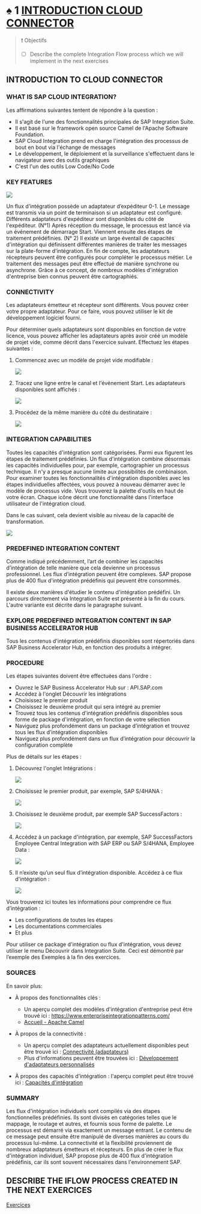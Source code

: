 # ♠ 1 [INTRODUCTION CLOUD CONNECTOR](https://learning.sap.com/learning-journeys/developing-with-sap-integration-suite/introducing-cloud-integration_b3692797-cbf6-44ac-9b05-20b77411fa96)

> :exclamation: Objectifs
>
> - [ ] Describe the complete Integration Flow process which we will implement in the next exercises

## INTRODUCTION TO CLOUD CONNECTOR

### WHAT IS SAP CLOUD INTEGRATION?

Les affirmations suivantes tentent de répondre à la question :

- Il s'agit de l'une des fonctionnalités principales de SAP Integration Suite.
- Il est basé sur le framework open source Camel de l'Apache Software Foundation.
- SAP Cloud Integration prend en charge l'intégration des processus de bout en bout via l'échange de messages
- Le développement, le déploiement et la surveillance s'effectuent dans le navigateur avec des outils graphiques
- C'est l'un des outils Low Code/No Code

### KEY FEATURES

![](./RESSOURCES/CLD900_20_U4L1_001_scr.png)

Un flux d’intégration possède un adaptateur d’expéditeur 0-1. Le message est transmis via un point de terminaison si un adaptateur est configuré. Différents adaptateurs d'expéditeur sont disponibles du côté de l'expéditeur. (N°1) Après réception du message, le processus est lancé via un événement de démarrage Start. Viennent ensuite des étapes de traitement prédéfinies. (N° 2) Il existe un large éventail de capacités d'intégration qui définissent différentes manières de traiter les messages sur la plate-forme d'intégration. En fin de compte, les adaptateurs récepteurs peuvent être configurés pour compléter le processus métier. Le traitement des messages peut être effectué de manière synchrone ou asynchrone. Grâce à ce concept, de nombreux modèles d'intégration d'entreprise bien connus peuvent être cartographiés.

### CONNECTIVITY

Les adaptateurs émetteur et récepteur sont différents. Vous pouvez créer votre propre adaptateur. Pour ce faire, vous pouvez utiliser le kit de développement logiciel fourni.

Pour déterminer quels adaptateurs sont disponibles en fonction de votre licence, vous pouvez afficher les adaptateurs après avoir créé un modèle de projet vide, comme décrit dans l'exercice suivant. Effectuez les étapes suivantes :

1. Commencez avec un modèle de projet vide modifiable :

   ![](./RESSOURCES/CLD900_20_U4L1_002_scr.png)

2. Tracez une ligne entre le canal et l'événement Start. Les adaptateurs disponibles sont affichés :

   ![](./RESSOURCES/CLD900_20_U4L1_003_scr.png)

3. Procédez de la même manière du côté du destinataire :

   ![](./RESSOURCES/CLD900_20_U4L1_004_scr.png)

### INTEGRATION CAPABILITIES

Toutes les capacités d'intégration sont catégorisées. Parmi eux figurent les étapes de traitement prédéfinies. Un flux d'intégration combine désormais les capacités individuelles pour, par exemple, cartographier un processus technique. Il n'y a presque aucune limite aux possibilités de combinaison. Pour examiner toutes les fonctionnalités d'intégration disponibles avec les étapes individuelles affectées, vous pouvez à nouveau démarrer avec le modèle de processus vide. Vous trouverez la palette d'outils en haut de votre écran. Chaque icône décrit une fonctionnalité dans l'interface utilisateur de l'intégration cloud.

Dans le cas suivant, cela devient visible au niveau de la capacité de transformation.

![](./RESSOURCES/CLD900_20_U4L1_005_scr.png)

### PREDEFINED INTEGRATION CONTENT

Comme indiqué précédemment, l’art de combiner les capacités d’intégration de telle manière que cela devienne un processus professionnel. Les flux d’intégration peuvent être complexes. SAP propose plus de 400 flux d'intégration prédéfinis qui peuvent être consommés.

Il existe deux manières d'étudier le contenu d'intégration prédéfini. Un parcours directement via Integration Suite est présenté à la fin du cours. L'autre variante est décrite dans le paragraphe suivant.

### EXPLORE PREDEFINED INTEGRATION CONTENT IN SAP BUSINESS ACCELERATOR HUB

Tous les contenus d'intégration prédéfinis disponibles sont répertoriés dans SAP Business Accelerator Hub, en fonction des produits à intégrer.

### PROCEDURE

Les étapes suivantes doivent être effectuées dans l'ordre :

- Ouvrez le SAP Business Accelerator Hub sur : API.SAP.com
- Accédez à l'onglet Découvrir les intégrations
- Choisissez le premier produit
- Choisissez le deuxième produit qui sera intégré au premier
- Trouvez tous les contenus d'intégration prédéfinis disponibles sous forme de package d'intégration, en fonction de votre sélection
- Naviguez plus profondément dans un package d’intégration et trouvez tous les flux d’intégration disponibles
- Naviguez plus profondément dans un flux d’intégration pour découvrir la configuration complète

Plus de détails sur les étapes :

1. Découvrez l'onglet Intégrations :

   ![](./RESSOURCES/CLD900_20_U4L1_006_scr.png)

2. Choisissez le premier produit, par exemple, SAP S/4HANA :

   ![](./RESSOURCES/CLD900_20_U4L1_007_scr.png)

3. Choisissez le deuxième produit, par exemple SAP SuccessFactors :

   ![](./RESSOURCES/CLD900_20_U4L1_008_scr.png)

4. Accédez à un package d'intégration, par exemple, SAP SuccessFactors Employee Central Integration with SAP ERP ou SAP S/4HANA, Employee Data :

   ![](./RESSOURCES/CLD900_20_U4L1_009_scr.png)

5. Il n’existe qu’un seul flux d’intégration disponible. Accédez à ce flux d'intégration :

   ![](./RESSOURCES/CLD900_20_U4L1_010_scr.png)

Vous trouverez ici toutes les informations pour comprendre ce flux d’intégration :

- Les configurations de toutes les étapes
- Les documentations commerciales
- Et plus

Pour utiliser ce package d'intégration ou flux d'intégration, vous devez utiliser le menu Découvrir dans Integration Suite. Ceci est démontré par l’exemple des Exemples à la fin des exercices.

### SOURCES

En savoir plus:

- À propos des fonctionnalités clés :

  - Un aperçu complet des modèles d'intégration d'entreprise peut être trouvé ici : https://www.enterpriseintegrationpatterns.com/
  - [Accueil - Apache Camel](https://camel.apache.org/)

- À propos de la connectivité :

  - Un aperçu complet des adaptateurs actuellement disponibles peut être trouvé ici : [Connectivité (adaptateurs)](https://help.sap.com/docs/CLOUD_INTEGRATION/368c481cd6954bdfa5d0435479fd4eaf/55325f2a722c4f67bb7752b369b09ff8.html?locale=en-US)
  - Plus d'informations peuvent être trouvées ici : [Développement d'adaptateurs personnalisés](https://help.sap.com/docs/CLOUD_INTEGRATION/368c481cd6954bdfa5d0435479fd4eaf/7392cc44de7c4450a65b8cd8f1042420.html?locale=en-US)

- À propos des capacités d'intégration : l'aperçu complet peut être trouvé ici : [Capacités d'intégration](https://help.sap.com/docs/CLOUD_INTEGRATION/368c481cd6954bdfa5d0435479fd4eaf/e32cedef6e8c4af5816c446541c7f527.html?locale=en-US)

### SUMMARY

Les flux d'intégration individuels sont compilés via des étapes fonctionnelles prédéfinies. Ils sont divisés en catégories telles que le mappage, le routage et autres, et fournis sous forme de palette. Le processus est démarré via exactement un message entrant. Le contenu de ce message peut ensuite être manipulé de diverses manières au cours du processus lui-même. La connectivité et la flexibilité proviennent de nombreux adaptateurs émetteurs et récepteurs. En plus de créer le flux d'intégration individuel, SAP propose plus de 400 flux d'intégration prédéfinis, car ils sont souvent nécessaires dans l'environnement SAP.

## DESCRIBE THE IFLOW PROCESS CREATED IN THE NEXT EXERCICES

[Exercices](https://learning.sap.com/learning-journeys/developing-with-sap-integration-suite/introducing-cloud-integration_b3692797-cbf6-44ac-9b05-20b77411fa96)
